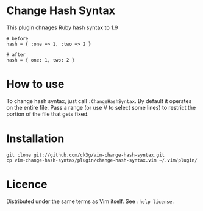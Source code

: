 # Change Hash Syntax

This plugin chnages Ruby hash syntax to 1.9

    # before
    hash = { :one => 1, :two => 2 }

    # after
    hash = { one: 1, two: 2 }


# How to use

To change hash syntax, just call `:ChangeHashSyntax`.  By default it
operates on the entire file.  Pass a range (or use V to select some lines)
to restrict the portion of the file that gets fixed.

# Installation

    git clone git://github.com/ck3g/vim-change-hash-syntax.git
    cp vim-change-hash-syntax/plugin/change-hash-syntax.vim ~/.vim/plugin/

# Licence

Distributed under the same terms as Vim itself.
See `:help license`.
